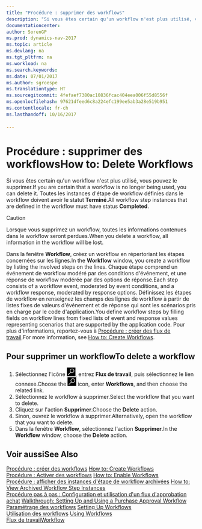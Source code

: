 ```yaml
---
title: "Procédure : supprimer des workflows"
description: "Si vous êtes certain qu'un workflow n'est plus utilisé, vous pouvez le supprimer. Toutes les instances d'étape de workflow définies dans le workflow doivent avoir le statut **Terminé**."
documentationcenter: 
author: SorenGP
ms.prod: dynamics-nav-2017
ms.topic: article
ms.devlang: na
ms.tgt_pltfrm: na
ms.workload: na
ms.search.keywords: 
ms.date: 07/01/2017
ms.author: sgroespe
ms.translationtype: HT
ms.sourcegitcommit: 4fefaef7380ac10836fcac404eea006f55d8556f
ms.openlocfilehash: 97621dfeed6c8a224efc199ee5ab3a28e519b951
ms.contentlocale: fr-ch
ms.lasthandoff: 10/16/2017

---
```

# <a name="how-to-delete-workflows"></a><span data-ttu-id="85172-104">Procédure : supprimer des workflows</span><span class="sxs-lookup"><span data-stu-id="85172-104">How to: Delete Workflows</span></span>
<span data-ttu-id="85172-105">Si vous êtes certain qu'un workflow n'est plus utilisé, vous pouvez le supprimer.</span><span class="sxs-lookup"><span data-stu-id="85172-105">If you are certain that a workflow is no longer being used, you can delete it.</span></span> <span data-ttu-id="85172-106">Toutes les instances d'étape de workflow définies dans le workflow doivent avoir le statut **Terminé**.</span><span class="sxs-lookup"><span data-stu-id="85172-106">All workflow step instances that are defined in the workflow must have status **Completed**.</span></span>  

> [!CAUTION]  
>  <span data-ttu-id="85172-107">Lorsque vous supprimez un workflow, toutes les informations contenues dans le workflow seront perdues.</span><span class="sxs-lookup"><span data-stu-id="85172-107">When you delete a workflow, all information in the workflow will be lost.</span></span>  

 <span data-ttu-id="85172-108">Dans la fenêtre **Workflow**, créez un workflow en répertoriant les étapes concernées sur les lignes.</span><span class="sxs-lookup"><span data-stu-id="85172-108">In the **Workflow** window, you create a workflow by listing the involved steps on the lines.</span></span> <span data-ttu-id="85172-109">Chaque étape comprend un événement de workflow modéré par des conditions d'événement, et une réponse de workflow modérée par des options de réponse.</span><span class="sxs-lookup"><span data-stu-id="85172-109">Each step consists of a workflow event, moderated by event conditions, and a workflow response, moderated by response options.</span></span> <span data-ttu-id="85172-110">Définissez les étapes de workflow en renseignez les champs des lignes de workflow à partir de listes fixes de valeurs d'événement et de réponse qui sont les scénarios pris en charge par le code d'application.</span><span class="sxs-lookup"><span data-stu-id="85172-110">You define workflow steps by filling fields on workflow lines from fixed lists of event and response values representing scenarios that are supported by the application code.</span></span> <span data-ttu-id="85172-111">Pour plus d'informations, reportez\-vous à [Procédure : créer des flux de travail](across-how-to-create-workflows.md).</span><span class="sxs-lookup"><span data-stu-id="85172-111">For more information, see [How to: Create Workflows](across-how-to-create-workflows.md).</span></span>  

## <a name="to-delete-a-workflow"></a><span data-ttu-id="85172-112">Pour supprimer un workflow</span><span class="sxs-lookup"><span data-stu-id="85172-112">To delete a workflow</span></span>  
1.  <span data-ttu-id="85172-113">Sélectionnez l'icône ![Page ou état pour la recherche](media/ui-search/search_small.png "Page ou état pour la recherche"), entrez **Flux de travail**, puis sélectionnez le lien connexe.</span><span class="sxs-lookup"><span data-stu-id="85172-113">Choose the ![Search for Page or Report](media/ui-search/search_small.png "Search for Page or Report icon") icon, enter **Workflows**, and then choose the related link.</span></span>  
2.  <span data-ttu-id="85172-114">Sélectionnez le workflow à supprimer.</span><span class="sxs-lookup"><span data-stu-id="85172-114">Select the workflow that you want to delete.</span></span>  
3.  <span data-ttu-id="85172-115">Cliquez sur l'action **Supprimer**.</span><span class="sxs-lookup"><span data-stu-id="85172-115">Choose the **Delete** action.</span></span>  
4.  <span data-ttu-id="85172-116">Sinon, ouvrez le workflow à supprimer.</span><span class="sxs-lookup"><span data-stu-id="85172-116">Alternatively, open the workflow that you want to delete.</span></span>  
5.  <span data-ttu-id="85172-117">Dans la fenêtre **Workflow**, sélectionnez l'action **Supprimer**.</span><span class="sxs-lookup"><span data-stu-id="85172-117">In the **Workflow** window, choose the **Delete** action.</span></span>  

## <a name="see-also"></a><span data-ttu-id="85172-118">Voir aussi</span><span class="sxs-lookup"><span data-stu-id="85172-118">See Also</span></span>  
 <span data-ttu-id="85172-119">[Procédure : créer des workflows](across-how-to-create-workflows.md) </span><span class="sxs-lookup"><span data-stu-id="85172-119">[How to: Create Workflows](across-how-to-create-workflows.md) </span></span>  
 <span data-ttu-id="85172-120">[Procédure : Activer des workflows](across-how-to-enable-workflows.md) </span><span class="sxs-lookup"><span data-stu-id="85172-120">[How to: Enable Workflows](across-how-to-enable-workflows.md) </span></span>  
 <span data-ttu-id="85172-121">[Procédure : afficher des instances d'étape de workflow archivées](across-how-to-view-archived-workflow-step-instances.md) </span><span class="sxs-lookup"><span data-stu-id="85172-121">[How to: View Archived Workflow Step Instances](across-how-to-view-archived-workflow-step-instances.md) </span></span>  
 <span data-ttu-id="85172-122">[Procédure pas à pas : Configuration et utilisation d'un flux d'approbation achat](walkthrough-setting-up-and-using-a-purchase-approval-workflow.md) </span><span class="sxs-lookup"><span data-stu-id="85172-122">[Walkthrough: Setting Up and Using a Purchase Approval Workflow](walkthrough-setting-up-and-using-a-purchase-approval-workflow.md) </span></span>  
 <span data-ttu-id="85172-123">[Paramétrage des workflows](across-set-up-workflows.md) </span><span class="sxs-lookup"><span data-stu-id="85172-123">[Setting Up Workflows](across-set-up-workflows.md) </span></span>  
 <span data-ttu-id="85172-124">[Utilisation des workflows](across-use-workflows.md) </span><span class="sxs-lookup"><span data-stu-id="85172-124">[Using Workflows](across-use-workflows.md) </span></span>  
 [<span data-ttu-id="85172-125">Flux de travail</span><span class="sxs-lookup"><span data-stu-id="85172-125">Workflow</span></span>](across-workflow.md)   

